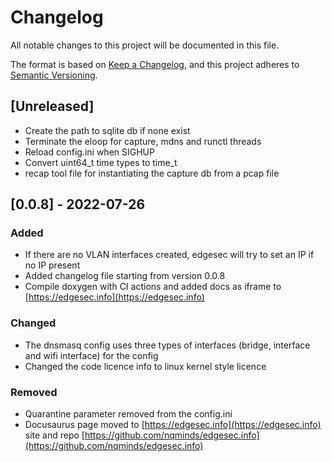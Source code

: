 # Changelog
All notable changes to this project will be documented in this file.

The format is based on [Keep a Changelog](https://keepachangelog.com/en/1.0.0/),
and this project adheres to [Semantic Versioning](https://semver.org/spec/v2.0.0.html).

## [Unreleased]
- Create the path to sqlite db if none exist
- Terminate the eloop for capture, mdns and runctl threads
- Reload config.ini when SIGHUP
- Convert uint64_t time types to time_t
- recap tool file for instantiating the capture db from a pcap file

## [0.0.8] - 2022-07-26
### Added
- If there are no VLAN interfaces created, edgesec will try to set an IP if no IP present
- Added changelog file starting from version 0.0.8
- Compile doxygen with CI actions and added docs as iframe to [https://edgesec.info](https://edgesec.info)


### Changed
- The dnsmasq config uses three types of interfaces (bridge, interface and wifi interface) for the config
- Changed the code licence info to linux kernel style licence

### Removed
- Quarantine parameter removed from the config.ini
- Docusaurus page moved to [https://edgesec.info](https://edgesec.info) site and repo [https://github.com/nqminds/edgesec.info](https://github.com/nqminds/edgesec.info)
